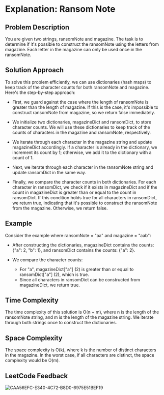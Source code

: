 # Explanation: Ransom Note

## Problem Description
You are given two strings, ransomNote and magazine. The task is to determine if it's possible to construct the ransomNote using the letters from magazine. Each letter in the magazine can only be used once in the ransomNote.

## Solution Approach
To solve this problem efficiently, we can use dictionaries (hash maps) to keep track of the character counts for both ransomNote and magazine. Here's the step-by-step approach:

- First, we guard against the case where the length of ransomNote is greater than the length of magazine. If this is the case, it's impossible to construct ransomNote from magazine, so we return false immediately.

- We initialize two dictionaries, magazineDict and ransomDict, to store character counts. We will use these dictionaries to keep track of the counts of characters in the magazine and ransomNote, respectively.

- We iterate through each character in the magazine string and update magazineDict accordingly. If a character is already in the dictionary, we increment its count by 1; otherwise, we add it to the dictionary with a count of 1.

- Next, we iterate through each character in the ransomNote string and update ransomDict in the same way.

- Finally, we compare the character counts in both dictionaries. For each character in ransomDict, we check if it exists in magazineDict and if the count in magazineDict is greater than or equal to the count in ransomDict. If this condition holds true for all characters in ransomDict, we return true, indicating that it's possible to construct the ransomNote from the magazine. Otherwise, we return false.

## Example
Consider the example where ransomNote = "aa" and magazine = "aab":

- After constructing the dictionaries, magazineDict contains the counts: {"a": 2, "b": 1}, and ransomDict contains the counts: {"a": 2}.

- We compare the character counts:

  - For "a", magazineDict["a"] (2) is greater than or equal to ransomDict["a"] (2), which is true.
  - Since all characters in ransomDict can be constructed from magazineDict, we return true.

## Time Complexity
The time complexity of this solution is O(n + m), where n is the length of the ransomNote string, and m is the length of the magazine string. We iterate through both strings once to construct the dictionaries.

## Space Complexity
The space complexity is O(k), where k is the number of distinct characters in the magazine. In the worst case, if all characters are distinct, the space complexity would be O(m).

## LeetCode Feedback
![CAA56EFC-E340-4C72-B8D0-6975E51BEF19](https://github.com/guilhermemello07/LeetCode-Swift/assets/72673965/4d43cd9b-fb98-4bbf-838e-0dd9745dccea)



